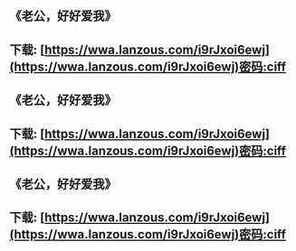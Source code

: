 ## 《老公，好好爱我》
## 下载: [https://wwa.lanzous.com/i9rJxoi6ewj](https://wwa.lanzous.com/i9rJxoi6ewj)密码:ciff
## 《老公，好好爱我》
## 下载: [https://wwa.lanzous.com/i9rJxoi6ewj](https://wwa.lanzous.com/i9rJxoi6ewj)密码:ciff
## 《老公，好好爱我》
## 下载: [https://wwa.lanzous.com/i9rJxoi6ewj](https://wwa.lanzous.com/i9rJxoi6ewj)密码:ciff
